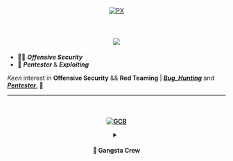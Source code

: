 <div align="center">

[![PX](https://github.com/pxcs/intro/assets/151133481/32dd204f-ed1e-4371-8979-27e8095cac7b)](https://www.interpol.int/Crimes/Cybercrime)</div>
<img src="https://www.animatedimages.org/data/media/562/animated-line-image-0378.gif" width="1000" height="2" />

<h1 align="center">
<img src="https://readme-typing-svg.herokuapp.com/?font=Exo+2&size=35&center=true&vCenter=true&width=500&height=70&duration=4000&color=3CEAFF&lines=Hi+There!👾+;+Welcome+to+my+Github!;" />
</h1>

- 🥷🏻 ***Offensive Security***
- 🛑 ***Pentester*** & ***Exploiting***

*Keen* interest in **Offensive Security** && **Red Teaming** | [***Bug_Hunting***](https://academy.hackthebox.com/achievement/badge/1e8fd2d6-0e42-11ef-b18d-bea50ffe6cb4) and [***Pentester***.](https://academy.hackthebox.com/achievement/badge/61d8b924-2ed0-11ef-b18d-bea50ffe6cb4) 🔱

<hr>
<h4 align="center"><br>

[![GCB](https://github.com/pxcs/intro/assets/151133481/5d48967c-a58e-4630-a280-81b8923f1d67)](https://www.wired.com/story/cybersecurity-marginalized-communities-problem/)
<details>
<summary><h4> 🦈 Gangsta Crew </h4></summary>

[![black_hatorg](https://github.com/pxcs/intro/assets/151133481/a516efb4-a8d3-490d-afa6-ff8475b81638)](github.com/pxcs)
<div align="center">
<details>
<summary><h4> ⛏️ Dev </h4></summary>

[![brute-forcing](https://github.com/pxcs/intro/assets/151133481/8501f603-6390-4851-9c18-d0b2009c600a)](https://github.com/Sulaimannabdul/WannaCry2.0)

[![kerberos](https://github.com/pxcs/intro/assets/151133481/693e41fa-f360-404e-b4df-36fcc3e60a9e)](https:/github.com/Sulaimannabdul/KerberossianCracker)

[![https-attack](https://github.com/pxcs/intro/assets/151133481/1f239478-540b-4fe0-98e8-1538762d6cb8)](https://doubleoctopus.com/security-wiki/threats-and-tools/https-spoofing/)
<link rel="stylesheet" href="style.css">
<img src="" alt="">
<details>
<summary><h4> 🧰 General Tools </h4></summary><br>

<a href="https://code.visualstudio.com/">
<img align="center" alt="VSCode" width="50px" style="padding-right:10px;" src="https://uxwing.com/wp-content/themes/uxwing/download/brands-and-social-media/visual-studio-code-icon.png" /></a>
<a href="https://atom-editor.cc/">
<img align="center" alt="Atom" width="50px" style="padding-right:10px;" src="https://www.svgrepo.com/show/353433/atom-icon.svg" /></a>
<a href="https://www.scaler.com/topics/cyber-security/what-is-linux-terminal/">
<img align="center" alt="Terminal" width="50px" style="padding-right:10px;" src="https://icons.iconarchive.com/icons/alecive/flatwoken/512/Apps-Terminal-Root-icon.png" /></a>
<a href="https://git-scm.com/">
<img align="center" alt="Git" width="50px" style="padding-right:10px;" src="https://git-scm.com/images/logos/downloads/Git-Icon-1788C.png" /></a>
<a href="https://www.jetbrains.com/">
<img align="center" alt="JetBrains" width="50px" style="padding-right:10px;" src="https://img.informer.com/icons_mac/png/128/419/419584.png" /></a><br><br>

<details>
<summary><h4> 🔫 More Tools </h4></summary>
<br><img align="center" alt="KaliLinux" width="28px" style="padding-right:10px;" src="https://seeklogo.com/images/K/kali-linux-logo-AED181186E-seeklogo.com.png" />
<img align="center" alt="ParrotOS" width="28px" style="padding-right:10px;" src="https://jessehirsh.com/content/images/size/w960/2020/08/Parrot_Logo.png" />
<img align="center" alt="BackBox" width="27px" style="padding-right:10px;" src="https://freepngimg.com/thumb/gnome/59140-backbox-operating-systems-linux-distribution-mint.png" />
<img align="center" alt="Metasploit" width="28px" style="padding-right:10px;" src="https://www.kali.org/tools/metasploit-framework/images/metasploit-framework-logo.svg" />
<img align="center" alt="HashCat" width="27px" style="padding-right:10px;" src="https://github.com/pxcs/intro/assets/151133481/64f82b29-99fc-43e5-927e-e55bc4e9fca8" />
<img align="center" alt="JohnTheRipper" width="28px" style="padding-right:10px;" src="https://www.kali.org/tools/john/images/john-logo.svg" />
<img align="center" alt="Intruder" width="30px" style="padding-right:10px;" src="https://avatars.githubusercontent.com/u/39119616?s=200&v=4" />
<img align="center" alt="Airgeddon" width="26px" style="padding-right:10px;" src="https://www.kali.org/tools/airgeddon/images/airgeddon-logo.svg" />
<img align="center" alt="TroloJan" width="26px" style="padding-right:10px;" src="https://github.com/pxcs/intro/assets/151133481/2efd9ad8-6894-453b-93dc-3d8d9d1844fc" /><br><br>
<img align="center" alt="Nikto" width="32px" style="padding-right:10px;" src="https://www.kali.org/tools/nikto/images/nikto-logo.svg" />
<img align="center" alt="Nmap" width="30px" style="padding-right:10px;" src="https://www.kali.org/tools/nmap/images/nmap-logo.svg" />
<img align="center" alt="KeyScore" width="32px" style="padding-right:10px;" src="https://upload.wikimedia.org/wikipedia/commons/9/97/XKeyscore_backround_removed.png" />
<img align="center" alt="Beef-XSS" width="30px" style="padding-right:10px;" src="https://cdn.freelogovectors.net/wp-content/uploads/2017/05/Bull-Png-image-11.png" />
<img align="center" alt="mininethunter" width="30px" style="padding-right:10px;" src="https://gitlab.com/uploads/-/system/group/avatar/5043946/nethunter.png" />
<img align="center" alt="Evil-winrm" width="30px" style="padding-right:10px;" src="https://www.kali.org/tools/evil-winrm/images/evil-winrm-logo.svg" />
<img align="center" alt="Ghidra" width="32px" style="padding-right:10px;" src="https://www.kali.org/tools/ghidra/images/ghidra-logo.svg" />
<img align="center" alt="BloodHound" width="32px" style="padding-right:10px;" src="https://www.kali.org/tools/bloodhound/images/bloodhound-logo.svg" /><br><br>
<pre style="border: none; outline: none;">────────────────────────────────────────────────────────────────</pre>
<p><strong>🐺<em>Watch Dog</em></strong></p>
<img align="center" alt="BlackMamba" width="29px" style="padding-right:10px;" src="https://miro.medium.com/v2/resize:fit:1122/1*_pc0k3ZBgaIWgAFLM2EoVw.png" />
<img align="center" alt="Bettercap" width="30px" style="padding-right:10px;" src="https://www.kali.org/tools/bettercap/images/bettercap-logo.svg" />
<img align="center" alt="SQLmap" width="30px" style="padding-right:10px;" src="https://www.kali.org/tools/sqlmap/images/sqlmap-logo.svg" />
<img align="center" alt="Fierce" width="30px" style="padding-right:10px;" src="https://www.kali.org/tools/fierce/images/fierce-logo.svg" />
<img align="center" alt="Clang" width="33px" style="padding-right:10px;" src="https://llvm.org/img/DragonMedium.png" />
<img align="center" alt="ProxyChains" width="32px" style="padding-right:10px;" src="https://gitlab.com/uploads/-/system/project/avatar/11903991/kali-proxychains.png" />
<img align="center" alt="MasScan" width="30px" style="padding-right:10px;" src="https://www.kali.org/tools/masscan/images/masscan-logo.svg" />
<img align="center" alt="GuruTrojan" width="30px" style="padding-right:10px;" src="https://github.com/pxcs/intro/assets/151133481/2f8d3e29-e5d4-40d2-ad3a-1f88374e95a4" /><br><br>
<img align="center" alt="Hydra" width="30px" style="padding-right:10px;" src="https://www.kali.org/tools/hydra/images/hydra-logo.svg" />
<img align="center" alt="CrackmapExec" width="30px" style="padding-right:10px;" src="https://www.kali.org/tools/crackmapexec/images/crackmapexec-logo.svg" />
<img align="center" alt="Ettercap" width="33px" style="padding-right:10px;" src="https://www.kali.org/tools/ettercap/images/ettercap-logo.svg" />
<img align="center" alt="JokerSpyware" width="30px" style="padding-right:10px;" src="https://png.pngtree.com/png-vector/20230808/ourmid/pngtree-the-joker-vector-png-image_6882698.png" />
<img align="center" alt="Pixiewps" width="30px" style="padding-right:10px;" src="https://www.kali.org/tools/pixiewps/images/pixiewps-logo.svg" />
<img align="center" alt="DarkVSCode" width="28px" style="padding-right:10px;" src="https://static-00.iconduck.com/assets.00/visual-studio-icon-256x255-fpc5q7fs.png" />
<img align="center" alt="Hiddeneye" width="30px" style="padding-right:10px;" src="https://bit.ly/3WhpUTU" />
<img align="center" alt="Smilodon" width="30px" style="padding-right:10px;" src="https://github.com/pxcs/intro/assets/151133481/621ab1a0-7c36-409f-bbe2-4da2ed813063" /><br><br>
      <details>
<summary><h4><b>🪬 Reaper Scythe</b></h4></summary>
    <details>
        <summary><h5>🦅 <strong><em>Frecklier...</em></strong></h5></summary>
 <p><img align="center" alt="Johnny" width="43px" style="padding-right:10px;" src="https://bit.ly/3xY8y40" />
    <img align="center" alt="Tarantalware" width="40px" style="padding-right:10px;" src="https://png.pngtree.com/png-vector/20240206/ourmid/pngtree-spider-insect-png-image_11729286.png" />
    <img align="center" alt="NetHunter" width="40px" style="padding-right:10px;" src="https://www.kali.org/blog/kali-linux-2022-4-release/images/kali-nethunter-logo-dragon-grey-transparent.png" />
    <img align="center" alt="DACL" width="45px" style="padding-right:10px;" src="https://github.com/pxcs/intro/assets/151133481/139166aa-1a3a-4d9d-8479-4d18d1ade76b" />
    <img align="center" alt="CraxsRat" width="40px" style="padding-right:10px;" src="https://venom.software/wp-content/uploads/2023/01/craxs-logo.png" />
    <img align="center" alt="Kerberos" width="45px" style="padding-right:10px;" src="https://images.ctfassets.net/5owu3y35gz1g/6WRxehYWOAoadFucK9Wv9J/df264ff6f8559c85bb4fc69ce8f24b5c/Hades_About_Image_01.png" /><br><br>
    <img align="center" alt="Reaver" width="41px" style="padding-right:10px;" src="https://github.com/pxcs/intro/assets/151133481/e3f5421d-94b1-49ce-ac3d-cee2ea679137" />
    <img align="center" alt="OniSpyware" width="38px" style="padding-right:10px;" src="https://github.com/pxcs/intro/assets/151133481/d5cc10f9-0b72-4047-a763-ed256fabefc3" />
    <img align="center" alt="Botnetandroid" width="42px" style="padding-right:10px;" src="https://venom.software/wp-content/uploads/2022/10/anubis.png" />
    <img align="center" alt="TimberDNS" width="43px" style="padding-right:10px;" src="https://bit.ly/3UqJY3n" />
    <img align="center" alt="MITMattack" width="42px" style="padding-right:10px;" src="https://github.com/pxcs/intro/assets/151133481/63a76aa2-e00c-4563-9ffa-cc737e1b812e" />
    <img align="center" alt="EagleHawking" width="40px" style="padding-right:10px;" src="https://github.com/pxcs/intro/assets/151133481/f3c25358-bda7-4932-a03e-5073ea9bf088" /></p>
    </details><img src="https://www.animatedimages.org/data/media/562/animated-line-image-0378.gif" width="550" height="2" />
        <details>
        <summary><h5>⚡<strong><em>Manace to Society</em></strong></h5></summary>
 <p><img align="center" alt="KerberosPRO" width="53px" style="padding-right:10px;" src="https://revthandeka.org/wp-content/uploads/2019/08/cerberus-illustration.png" />
    <img align="center" alt="Pegasus" width="50px" style="padding-right:10px;" src="https://www.pngall.com/wp-content/uploads/13/Pegasus-PNG-Clipart.png" />
    <img align="center" alt="DarkFlipper" width="47px" style="padding-right:10px;" src="https://cdn.flipperzero.one/qFlipper_macOS_256px_ugly.png" />
    <img align="center" alt="iOSbotnet" width="50px" style="padding-right:10px;" src="https://github.com/pxcs/intro/assets/151133481/64bc3e0e-dad5-431c-83f5-7d6f46bce875" />
    <img align="center" alt="RATrooting" width="50px" style="padding-right:10px;" src="https://bit.ly/3JPUSuA" /></p>
</details>
</details></div>
</div>
<a href="https://www.blackhat.com/us-23/spotlight.html">
<img align="center" alt="Git" width="50px" style="padding-right:10px;" src="https://static.thenounproject.com/png/2724524-200.png" /></a>
<h6><strong><em>Bug Bounty, Penetration Testing, Malware Development, Threat Intelligence</em></strong></h6>
</details>
</details>
</div>

</details><img src="https://www.animatedimages.org/data/media/562/animated-line-image-0378.gif" width="1000" height="2" />
<div align="center">
